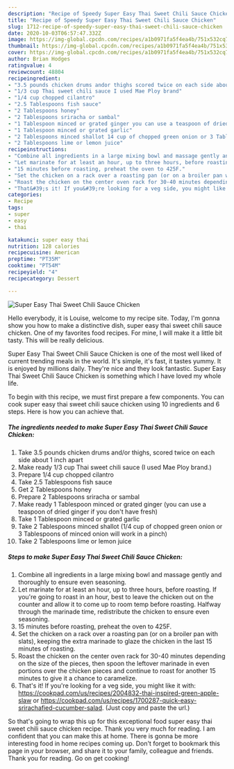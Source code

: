 ```yaml
---
description: "Recipe of Speedy Super Easy Thai Sweet Chili Sauce Chicken"
title: "Recipe of Speedy Super Easy Thai Sweet Chili Sauce Chicken"
slug: 1712-recipe-of-speedy-super-easy-thai-sweet-chili-sauce-chicken
date: 2020-10-03T06:57:47.332Z
image: https://img-global.cpcdn.com/recipes/a1b0971fa5f4ea4b/751x532cq70/super-easy-thai-sweet-chili-sauce-chicken-recipe-main-photo.jpg
thumbnail: https://img-global.cpcdn.com/recipes/a1b0971fa5f4ea4b/751x532cq70/super-easy-thai-sweet-chili-sauce-chicken-recipe-main-photo.jpg
cover: https://img-global.cpcdn.com/recipes/a1b0971fa5f4ea4b/751x532cq70/super-easy-thai-sweet-chili-sauce-chicken-recipe-main-photo.jpg
author: Brian Hodges
ratingvalue: 4
reviewcount: 48804
recipeingredient:
- "3.5 pounds chicken drums andor thighs scored twice on each side about 1 inch apart"
- "1/3 cup Thai sweet chili sauce I used Mae Ploy brand"
- "1/4 cup chopped cilantro"
- "2.5 Tablespoons fish sauce"
- "2 Tablespoons honey"
- "2 Tablespoons sriracha or sambal"
- "1 Tablespoon minced or grated ginger you can use a teaspoon of dried ginger if you dont have fresh"
- "1 Tablespoon minced or grated garlic"
- "2 Tablespoons minced shallot 14 cup of chopped green onion or 3 Tablespoons of minced onion will work in a pinch"
- "2 Tablespoons lime or lemon juice"
recipeinstructions:
- "Combine all ingredients in a large mixing bowl and massage gently and thoroughly to ensure even seasoning."
- "Let marinate for at least an hour, up to three hours, before roasting. If you&#39;re going to roast in an hour, best to leave the chicken out on the counter and allow it to come up to room temp before roasting. Halfway through the marinade time, redistribute the chicken to ensure even seasoning."
- "15 minutes before roasting, preheat the oven to 425F."
- "Set the chicken on a rack over a roasting pan (or on a broiler pan with slats), keeping the extra marinade to glaze the chicken in the last 15 minutes of roasting."
- "Roast the chicken on the center oven rack for 30-40 minutes depending on the size of the pieces, then spoon the leftover marinade in even portions over the chicken pieces and continue to roast for another 15 minutes to give it a chance to caramelize."
- "That&#39;s it! If you&#39;re looking for a veg side, you might like it with: https://cookpad.com/us/recipes/2004832-thai-inspired-green-apple-slaw or https://cookpad.com/us/recipes/1700287-quick-easy-srirachafied-cucumber-salad. (Just copy and paste the url.)"
categories:
- Recipe
tags:
- super
- easy
- thai

katakunci: super easy thai 
nutrition: 128 calories
recipecuisine: American
preptime: "PT35M"
cooktime: "PT54M"
recipeyield: "4"
recipecategory: Dessert

---
```



![Super Easy Thai Sweet Chili Sauce Chicken](https://img-global.cpcdn.com/recipes/a1b0971fa5f4ea4b/751x532cq70/super-easy-thai-sweet-chili-sauce-chicken-recipe-main-photo.jpg)

Hello everybody, it is Louise, welcome to my recipe site. Today, I'm gonna show you how to make a distinctive dish, super easy thai sweet chili sauce chicken. One of my favorites food recipes. For mine, I will make it a little bit tasty. This will be really delicious.

Super Easy Thai Sweet Chili Sauce Chicken is one of the most well liked of current trending meals in the world. It's simple, it's fast, it tastes yummy. It is enjoyed by millions daily. They're nice and they look fantastic. Super Easy Thai Sweet Chili Sauce Chicken is something which I have loved my whole life.




To begin with this recipe, we must first prepare a few components. You can cook super easy thai sweet chili sauce chicken using 10 ingredients and 6 steps. Here is how you can achieve that.

<!--inarticleads1-->

##### The ingredients needed to make Super Easy Thai Sweet Chili Sauce Chicken:

1. Take 3.5 pounds chicken drums and/or thighs, scored twice on each side about 1 inch apart
1. Make ready 1/3 cup Thai sweet chili sauce (I used Mae Ploy brand.)
1. Prepare 1/4 cup chopped cilantro
1. Take 2.5 Tablespoons fish sauce
1. Get 2 Tablespoons honey
1. Prepare 2 Tablespoons sriracha or sambal
1. Make ready 1 Tablespoon minced or grated ginger (you can use a teaspoon of dried ginger if you don&#39;t have fresh)
1. Take 1 Tablespoon minced or grated garlic
1. Take 2 Tablespoons minced shallot (1/4 cup of chopped green onion or 3 Tablespoons of minced onion will work in a pinch)
1. Take 2 Tablespoons lime or lemon juice




<!--inarticleads2-->

##### Steps to make Super Easy Thai Sweet Chili Sauce Chicken:

1. Combine all ingredients in a large mixing bowl and massage gently and thoroughly to ensure even seasoning.
1. Let marinate for at least an hour, up to three hours, before roasting. If you&#39;re going to roast in an hour, best to leave the chicken out on the counter and allow it to come up to room temp before roasting. Halfway through the marinade time, redistribute the chicken to ensure even seasoning.
1. 15 minutes before roasting, preheat the oven to 425F.
1. Set the chicken on a rack over a roasting pan (or on a broiler pan with slats), keeping the extra marinade to glaze the chicken in the last 15 minutes of roasting.
1. Roast the chicken on the center oven rack for 30-40 minutes depending on the size of the pieces, then spoon the leftover marinade in even portions over the chicken pieces and continue to roast for another 15 minutes to give it a chance to caramelize.
1. That&#39;s it! If you&#39;re looking for a veg side, you might like it with: https://cookpad.com/us/recipes/2004832-thai-inspired-green-apple-slaw or https://cookpad.com/us/recipes/1700287-quick-easy-srirachafied-cucumber-salad. (Just copy and paste the url.)




So that's going to wrap this up for this exceptional food super easy thai sweet chili sauce chicken recipe. Thank you very much for reading. I am confident that you can make this at home. There is gonna be more interesting food in home recipes coming up. Don't forget to bookmark this page in your browser, and share it to your family, colleague and friends. Thank you for reading. Go on get cooking!
